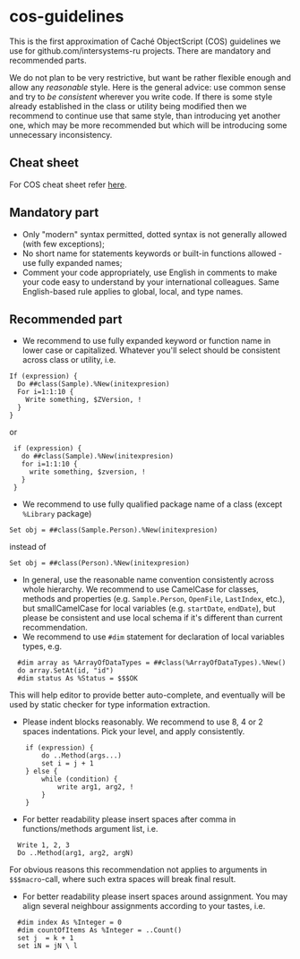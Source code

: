 # cos-guidelines
This is the first approximation of Caché ObjectScript (COS) guidelines we use for github.com/intersystems-ru projects. There are mandatory and recommended parts.

We do not plan to be very restrictive, but want be rather flexible enough and allow any *reasonable* style.
Here is the general advice: use common sense and try to *be consistent* wherever you write code. 
If there is some style already established in the class or utility being modified then we recommend
to continue use that same style, than introducing yet another one, which may be more recommended 
but which will be introducing some unnecessary inconsistency.

## Cheat sheet

For COS cheat sheet refer [here](REFERENCE.md).

## Mandatory part

* Only "modern" syntax permitted, dotted syntax is not generally allowed (with few exceptions);
* No short name for statements keywords or built-in functions allowed - use fully expanded names;
* Comment your code appropriately, use English in comments to make your code easy to understand by your international colleagues. Same English-based rule applies to global, local, and type names.
 
## Recommended part
* We recommend to use fully expanded keyword or function name in lower case or capitalized. Whatever you'll select should be consistent across class or utility, i.e.
```
If (expression) {
  Do ##class(Sample).%New(initexpresion)
  For i=1:1:10 {
    Write something, $ZVersion, !
  }
}
```
  or

```
 if (expression) {
   do ##class(Sample).%New(initexpresion)
   for i=1:1:10 {
     write something, $zversion, !
   }
 }
```
* We recommend to use fully qualified package name of a class (except `%Library` package)
```
Set obj = ##class(Sample.Person).%New(initexpresion)
```
instead of
```
Set obj = ##class(Person).%New(initexpresion)
```
* In general, use the reasonable name convention consistently across whole hierarchy. We recommend to use CamelCase for classes, methods and properties (e.g. `Sample.Person`, `OpenFile`, `LastIndex`, etc.), but smallCamelCase for local variables (e.g. `startDate`, `endDate`), but please be consistent and use local schema if it's different than current recommendation.
* We recommend to use `#dim` statement for declaration of local variables types, e.g.
```
  #dim array as %ArrayOfDataTypes = ##class(%ArrayOfDataTypes).%New()
  do array.SetAt(id, "id")
  #dim status As %Status = $$$OK
```
 This will help editor to provide better auto-complete, and eventually will be used by static checker for type information extraction.
* Please indent blocks reasonably. We recommend to use 8, 4 or 2 spaces indentations. Pick your level, and apply consistently.
```
    if (expression) {
        do ..Method(args...)
        set i = j + 1
    } else {
        while (condition) {
            write arg1, arg2, !
        }
    }
```
* For better readability please insert spaces after comma in functions/methods argument list, i.e.
```
  Write 1, 2, 3
  Do ..Method(arg1, arg2, argN)
```
For obvious reasons this recommendation not applies to arguments in `$$$macro`-call, where such extra spaces will break final result.
* For better readability please insert spaces around assignment. You may align several neighbour assignments according to your tastes, i.e.
```
  #dim index As %Integer = 0
  #dim countOfItems As %Integer = ..Count()
  set j  = k + 1
  set iN = jN \ l
```
